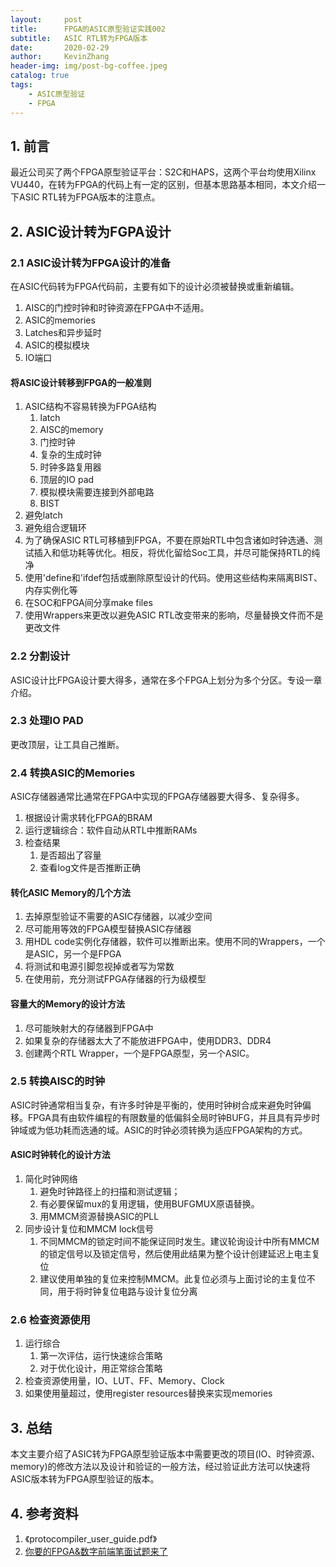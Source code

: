 ```yaml
---
layout:     post
title:      FPGA的ASIC原型验证实践002
subtitle:   ASIC RTL转为FPGA版本
date:       2020-02-29
author:     KevinZhang
header-img: img/post-bg-coffee.jpeg
catalog: true
tags:
    - ASIC原型验证
    - FPGA
---
```


## 1. 前言
最近公司买了两个FPGA原型验证平台：S2C和HAPS，这两个平台均使用Xilinx VU440，在转为FPGA的代码上有一定的区别，但基本思路基本相同，本文介绍一下ASIC RTL转为FPGA版本的注意点。

## 2. ASIC设计转为FGPA设计
### 2.1 ASIC设计转为FPGA设计的准备
在ASIC代码转为FPGA代码前，主要有如下的设计必须被替换或重新编辑。
1. AISC的门控时钟和时钟资源在FPGA中不适用。
2. ASIC的memories
3. Latches和异步延时
4. ASIC的模拟模块
5. IO端口

#### 将ASIC设计转移到FPGA的一般准则
1. ASIC结构不容易转换为FPGA结构
   1. latch
   2. AISC的memory
   3. 门控时钟
   4. 复杂的生成时钟
   5. 时钟多路复用器
   6. 顶层的IO pad
   7. 模拟模块需要连接到外部电路
   8. BIST
2. 避免latch
3. 避免组合逻辑环
4. 为了确保ASIC RTL可移植到FPGA，不要在原始RTL中包含诸如时钟选通、测试插入和低功耗等优化。相反，将优化留给Soc工具，并尽可能保持RTL的纯净
5. 使用'define和'ifdef包括或删除原型设计的代码。使用这些结构来隔离BIST、内存实例化等
6. 在SOC和FPGA间分享make files
7. 使用Wrappers来更改以避免ASIC RTL改变带来的影响，尽量替换文件而不是更改文件

### 2.2 分割设计
ASIC设计比FPGA设计要大得多，通常在多个FPGA上划分为多个分区。专设一章介绍。

### 2.3 处理IO PAD
更改顶层，让工具自己推断。

### 2.4 转换ASIC的Memories
ASIC存储器通常比通常在FPGA中实现的FPGA存储器要大得多、复杂得多。
1. 根据设计需求转化FPGA的BRAM
2. 运行逻辑综合：软件自动从RTL中推断RAMs
3. 检查结果
   1. 是否超出了容量
   2. 查看log文件是否推断正确
   
#### 转化ASIC Memory的几个方法
1. 去掉原型验证不需要的ASIC存储器，以减少空间
2. 尽可能用等效的FPGA模型替换ASIC存储器
3. 用HDL code实例化存储器，软件可以推断出来。使用不同的Wrappers，一个是ASIC，另一个是FPGA
4. 将测试和电源引脚忽视掉或者写为常数
5. 在使用前，充分测试FPGA存储器的行为级模型

#### 容量大的Memory的设计方法
1. 尽可能映射大的存储器到FPGA中
2. 如果复杂的存储器太大了不能放进FPGA中，使用DDR3、DDR4
3. 创建两个RTL Wrapper，一个是FPGA原型，另一个ASIC。

### 2.5 转换AISC的时钟
ASIC时钟通常相当复杂，有许多时钟是平衡的，使用时钟树合成来避免时钟偏移。FPGA具有由软件编程的有限数量的低偏斜全局时钟BUFG，并且具有异步时钟域或为低功耗而选通的域。ASIC的时钟必须转换为适应FPGA架构的方式。
#### ASIC时钟转化的设计方法
1. 简化时钟网络
   1. 避免时钟路径上的扫描和测试逻辑；
   2. 有必要保留mux的复用逻辑，使用BUFGMUX原语替换。
   3. 用MMCM资源替换ASIC的PLL
2. 同步设计复位和MMCM lock信号
   1. 不同MMCM的锁定时间不能保证同时发生。建议轮询设计中所有MMCM的锁定信号以及锁定信号，然后使用此结果为整个设计创建延迟上电主复位
   2. 建议使用单独的复位来控制MMCM。此复位必须与上面讨论的主复位不同，用于将时钟复位电路与设计复位分离


### 2.6 检查资源使用
1. 运行综合
   1. 第一次评估，运行快速综合策略
   2. 对于优化设计，用正常综合策略
2. 检查资源使用量，IO、LUT、FF、Memory、Clock
3. 如果使用量超过，使用register resources替换来实现memories


## 3. 总结
本文主要介绍了ASIC转为FPGA原型验证版本中需要更改的项目(IO、时钟资源、memory)的修改方法以及设计和验证的一般方法，经过验证此方法可以快速将ASIC版本转为FPGA原型验证的版本。

## 4. 参考资料
1. 《protocompiler_user_guide.pdf》
2. [你要的FPGA&数字前端笔面试题来了](https://ninghechuan.com/2019/10/03/2019-10-3-%E4%BD%A0%E8%A6%81%E7%9A%84FPGA&%E6%95%B0%E5%AD%97%E5%89%8D%E7%AB%AF%E7%AC%94%E9%9D%A2%E8%AF%95%E9%A2%98%E9%83%BD%E5%9C%A8%E8%BF%99%E5%84%BF%E4%BA%86/)